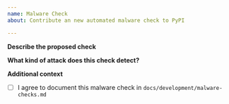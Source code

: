 ```yaml
---
name: Malware Check
about: Contribute an new automated malware check to PyPI

---
```


**Describe the proposed check**
<!-- A clear and concise description of the check to be implemented. Go to https://warehouse.pypa.io/development/malware-checks/ for more information about the malware check types and architecture.-->

**What kind of attack does this check detect?**
<!-- What threat vector does this check address? -->

**Additional context**
<!-- Add any other context, links, third-party information, rate limits, etc. about the check here. -->

* [ ] I agree to document this malware check in `docs/development/malware-checks.md`
